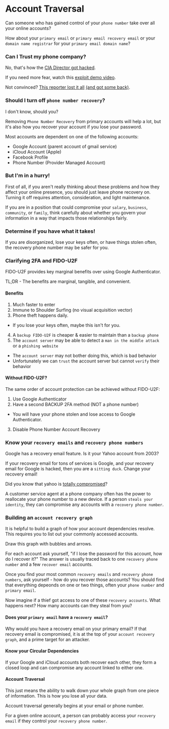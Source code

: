 # Account Traversal 

Can someone who has gained control of your `phone number` take over all your online accounts?

How about your `primary email` or `primary email recovery email` or your `domain name registrar` for your `primary email domain name`?


### Can I Trust my phone company?

No, that's how the [CIA Director got hacked](https://www.wired.com/2015/10/hacker-who-broke-into-cia-director-john-brennan-email-tells-how-he-did-it/).

If you need more fear, watch this [exploit demo video](https://youtu.be/bjYhmX_OUQQ).

Not convinced? [This reporter lost it all](https://www.wired.com/2012/08/apple-amazon-mat-honan-hacking/) [(and got some back)](https://www.wired.com/2012/08/mat-honan-data-recovery/).


### Should I turn off `phone number recovery`?

I don't know, should you?

Removing `Phone Number Recovery` from primary accounts will help a lot, but it's also how you recover your account if you lose your password.

Most accounts are dependent on one of the following accounts:
  - Google Account (parent account of gmail service)
  - iCloud Account (Apple)
  - Facebook Profile
  - Phone Number (Provider Managed Account)
  
  
### But I'm in a hurry!

First of all, if you aren't really thinking about these problems and how they affect your online presence, you should just leave phone recovery on. Turning it off requires attention, consideration, and light maintenance.

If you are in a position that could compromise your `salary`, `business`, `community`, or `family`, think carefully about whether you govern your information in a way that impacts those relationships fairly.


### Determine if you have what it takes!

If you are disorganized, lose your keys often, or have things stolen often, the recovery phone number may be safer for you.


### Clarifying 2FA and FIDO-U2F

FIDO-U2F provides key marginal benefits over using Google Authenticator.

TL;DR - The benefits are marginal, tangible, and convenient.

#### Benefits

1. Much faster to enter
2. Immune to Shoulder Surfing (no visual acquisition vector)
3. Phone theft happens daily.
  - If you lose your keys often, maybe this isn't for you.
4. A `backup FIDO-U2F` is cheaper & easier to maintain than a `backup phone`
5. The `account server` may be able to detect a `man in the middle attack` or a `phishing website`
  - The `account server` may not bother doing this, which is bad behavior
  - Unfortunately we can `trust` the account server but cannot `verify` their behavior

#### Without FIDO-U2F?

The same order of account protection can be achieved without FIDO-U2F:
1. Use Google Authenticator
2. Have a second BACKUP 2FA method (NOT a phone number)
  - You will have your phone stolen and lose access to Google Authenticator.
3. Disable Phone Number Account Recovery


### Know your `recovery emails` and `recovery phone numbers`

Google has a recovery email feature. Is it your Yahoo account from 2003?

If your recovery email for tons of services is Google, and your recovery email for Google is hacked, then you are a `sitting duck`. Change your recovery email!

Did you know that yahoo is [totally compromised](https://www.nytimes.com/2017/03/17/technology/yahoo-hack-data-indictments.html?_r=0)?

A customer service agent at a phone company often has the power to reallocate your phone number to a new device.   If a person `steals your identity`, they can compromise any accounts with a `recovery phone number`.



### Building an `account recovery graph`

It is helpful to build a graph of how your account dependencies resolve. This requires you to list out your commonly accessed accounts.

Draw this graph with bubbles and arrows.

For each account ask yourself, "if I lose the password for this account, how do I recover it?"  The answer is usually traced back to one `recovery phone number` and a few `recover email` accounts.

Once you find your most common `recovery emails` and `recovery phone numbers`, ask yourself - how do you recover those accounts?  You should find that everything depeonds on one or two things, often your `phone number` and `primary email`.

Now imagine if a thief got access to one of these `recovery accounts`. What happens next? How many accounts can they steal from you?


#### Does your `primary email` have a `recovery email`?

Why would you have a recovery email on your primary email?  If that recovery email is compromised, it is at the top of your `account recovery graph`, and a prime target for an attacker.


#### Know your Circular Dependencies

If your Google and iCloud accounts both recover each other, they form a closed loop and can compromise any account linked to either one.


#### Account Traversal

This just means the ability to walk down your whole graph from one piece of information. This is how you lose all your data.

Account traversal generally begins at your email or phone number.

For a given online account, a person can probably access your `recovery email` if they control your `recovery phone number`.

